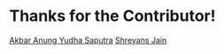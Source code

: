 # Thanks for the Contributor!
[Akbar Anung Yudha Saputra](https://github.com/akbarsaputrait)
[Shreyans Jain](https://github.com/Shreyans13)
